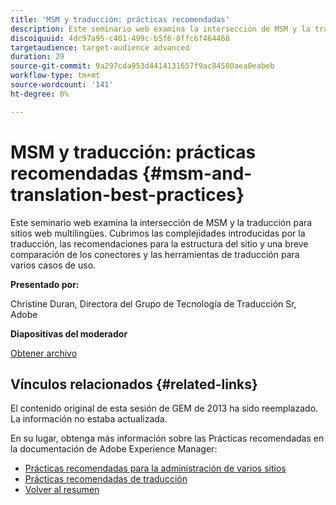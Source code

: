 ```yaml
---
title: 'MSM y traducción: prácticas recomendadas'
description: Este seminario web examina la intersección de MSM y la traducción para sitios web multilingües. Cubrimos las complejidades introducidas por la traducción, las recomendaciones para la estructura del sitio y una breve comparación de los conectores y las herramientas de traducción para varios casos de uso.
discoiquuid: 4dc97a95-c401-499c-b5f6-8ffc6f464468
targetaudience: target-audience advanced
duration: 29
source-git-commit: 9a297cda953d4414131657f9ac84580aea0eabeb
workflow-type: tm+mt
source-wordcount: '141'
ht-degree: 0%

---
```


# MSM y traducción: prácticas recomendadas {#msm-and-translation-best-practices}

Este seminario web examina la intersección de MSM y la traducción para sitios web multilingües. Cubrimos las complejidades introducidas por la traducción, las recomendaciones para la estructura del sitio y una breve comparación de los conectores y las herramientas de traducción para varios casos de uso.

**Presentado por:**

Christine Duran, Directora del Grupo de Tecnología de Traducción Sr, Adobe

**Diapositivas del moderador**

[Obtener archivo](assets/20130731-adobe-msm-and-translation-best-practices.pdf)

## Vínculos relacionados {#related-links}

El contenido original de esta sesión de GEM de 2013 ha sido reemplazado. La información no estaba actualizada.

En su lugar, obtenga más información sobre las Prácticas recomendadas en la documentación de Adobe Experience Manager:

* [Prácticas recomendadas para la administración de varios sitios](https://docs.adobe.com/docs/en/aem/6-1/administer/sites/msm/msm-bp.html)
* [Prácticas recomendadas de traducción](https://docs.adobe.com/docs/en/aem/6-1/administer/sites/translation/tc-bp.html)
* [Volver al resumen](https://helpx.adobe.com/experience-manager/kt/eseminars/gems/aem-index.html)
